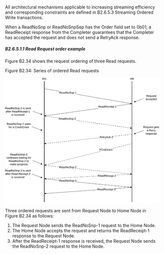 All architectural mechanisms applicable to increasing streaming efficiency and corresponding constraints are defined in B2.6.5.3 Streaming Ordered Write transactions.

When a ReadNoSnp or ReadNoSnpSep has the Order field set to 0b01, a ReadReceipt response from the Completer guarantees that the Completer has accepted the request and does not send a RetryAck response.

##### B2.6.5.1.1 Read Request order example

Figure B2.34 shows the request ordering of three Read requests.

Figure B2.34: Series of ordered Read requests

![Image](page_134/image_000000_4e8563fcd14f51f4069ee587af83fd3b8da66990be8a4fb2ab87653dfa51be50.png)

Three ordered requests are sent from Request Node to Home Node in Figure B2.34 as follows:

1. The Request Node sends the ReadNoSnp-1 request to the Home Node.
2. The Home Node accepts the request and returns the ReadReceipt-1 response to the Request Node.
3. After the ReadReceipt-1 response is received, the Request Node sends the ReadNoSnp-2 request to the Home Node.